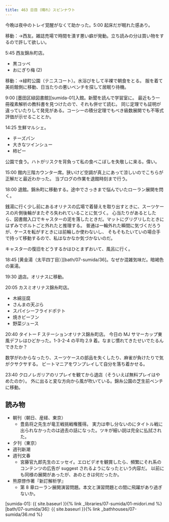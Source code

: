 ```yaml
---
title: 463 日目（晴れ）スピンナウト
---
```


今晩は夜中のトレイ覚醒がなくて助かった。5:00 起床だが眠れた感あり。

移動：→西友。雑誌売場で時間を潰す悪い癖が発動。立ち読みの分は買い物をするので許して欲しい。

5:45 西友錦糸町店。

* 黒コッペ
* おにぎり梅 (2)

移動：→緑町公園（テニスコート）。水浴びをして半裸で朝食をとる。
服を着て美術館側に移動、日当たりの悪いベンチを探して居眠り待機。

9:00 [墨田区緑図書館][sumida-01]入館。新聞を読んで学習室に。
最近もう一冊複素解析の教科書を見つけたので、それも併せて読む。
同じ定理でも証明が違っていたりして発見がある。コーシーの積分定理でもべき級数展開でも不等式評価が示せることとか。

14:25 生鮮マルシェ。

* チーズパン
* 大きなツインシュー
* 柿ピー

公園で食う。ハトがリスクを背負って私の食べこぼしを失敬しに来る。偉い。

15:00 館内三階カウンター席。狭いけど空調が真上にあって涼しいのでこちらが正解だと最近わかった。
当ブログの作業を退館時刻まで行う。

18:00 退館。錦糸町に移動する。途中でさっきまで悩んでいたローラン展開を閃く。

銭湯に行く少し前にあるオリナスの広場で着替えを取り出すときに、スーツケースの片側後輪がまたぞろ失われていることに気づく。
心当たりがあるとしたら、図書館入口でキャスターの泥を落したときだ。マットにグリグリしたときにはずみでボルトごと外れたと推理する。
普通は一輪外れた瞬間に気づくだろうが、ケースを転がすときには前輪しか使わないし、
そもそもたいていの場合手で持って移動するので、私はなかなか気づかないのだ。

キャスターの復旧をどうするかはひとまずおいて、風呂に行く。

18:45 [黄金湯（太平四丁目）][bath/07-sumida/36]。なぜか混雑気味だ。暗褐色の薬湯。

19:30 退店。オリナスに移動。

20:05 カスミオリナス錦糸町店。

* 木綿豆腐
* さんまの天ぷら
* スパイシーフライドポテト
* 焼きビーフン
* 野菜ジュース

20:40 タイトー F ステーションオリナス錦糸町店。
今日の MJ サマーカップ東風デフレはひどかった。1-3-2-4 の平均 2.9 着。なまじ慣れてきたせいでたるんできたか？

数学がわからなったり、スーツケースの部品を失くしたり、麻雀が負けたりで気がクサクサする。
ビートマニアをワンプレイして自分を落ち着かせる。

23:40 クロノレガリアのリプレイを観てから退店（そういえば無料プレイはやめたのか）。
外に出ると変な方向から風が吹いている。錦糸公園の芝生前ベンチに移動。

## 読み物

* 朝刊（朝日、産経、東京）
  * 豊島将之先生が竜王戦挑戦権獲得。
    実力は申し分ないのにタイトル戦に出られなかったのは過去の話になった。ツキが細い説は完全に払拭された。
* 夕刊（東京）
* 週刊新潮
* 週刊文春
  * 宮藤官九郎先生のエッセイ。エロビデオを観賞したら、頻繁にそれ系のコンテンツの広告が suggest されるようになったという内容だ。
    以前にも同様の展開があったが、あのときは何だったか。
* 熊原啓作著『新訂解析学』
  * 第 8 章ローラン展開演習問題。本文と演習問題との間に飛躍があり過ぎないか。

[sumida-01]: {{ site.baseurl }}{% link _libraries/07-sumida/01-midori.md %}
[bath/07-sumida/36]: {{ site.baseurl }}{% link _bathhouses/07-sumida/36.md %}
